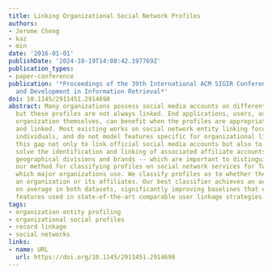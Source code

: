 ```yaml
---
title: Linking Organizational Social Network Profiles
authors:
- Jerome Cheng
- kaz
- min
date: '2016-01-01'
publishDate: '2024-10-19T14:08:42.197769Z'
publication_types:
- paper-conference
publication: '*Proceedings of the 39th International ACM SIGIR Conference on Research
  and Development in Information Retrieval*'
doi: 10.1145/2911451.2914698
abstract: Many organizations possess social media accounts on different social networks,
  but these profiles are not always linked. End applications, users, as well as the
  organization themselves, can benefit when the profiles are appropriately identified
  and linked. Most existing works on social network entity linking focus on linking
  individuals, and do not model features specific for organizational linking. We address
  this gap not only to link official social media accounts but also to discover and
  solve the identification and linking of associated affiliate accounts -- such as
  geographical divisions and brands -- which are important to distinguish.We instantiate
  our method for classifying profiles on social network services for Twitter and Facebook,
  which major organizations use. We classify profiles as to whether they belong to
  an organization or its affiliates. Our best classifier achieves an accuracy of 0.976
  on average in both datasets, significantly improving baselines that exploit the
  features used in state-of-the-art comparable user linkage strategies.
tags:
- organization entity profiling
- organizational social profiles
- record linkage
- social networks
links:
- name: URL
  url: https://doi.org/10.1145/2911451.2914698
---
```

